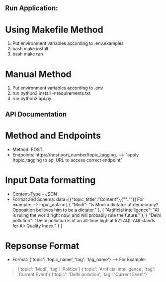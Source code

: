 ## Run Application:

# Using Makefile Method
1. Put environment variables according to .env.examples
2. bash make install
3. bash make run

# Manual Method
1. Put environment variables according to .env
2. run python3 install -r requirements.txt 
3. run python3 api.py

## API Documentation

# Method and Endpoints
* Method: POST
* Endpoints: https://host:port_number/topic_tagging, 
--> "apply /topic_tagging to api URL to access correct endpoint"

# Input Data formatting
* Content-Type - JSON
* Format and Schema: data=[{"topic_tittle":"Content"},{"":""}]
For example:
--> input_data = [
    {
        "Modi": "Is Modi a dictator of democracy? Opposition believes him to be a dictator."
    },
    {
        "Artificial intelligence": "AI is ruling the world right now, and will probably rule the future."
    },
    {
        "Delhi pollution": "Delhi pollution is at an all-time high at 521 AQI. AQI stands for Air Quality Index."
    }
    ]

# Repsonse Format
* Format: {'topic': 'topic_name', 'tag': 'tag_name'}
--> For Example:
> {'topic': 'Modi', 'tag': 'Politics'}
> {'topic': 'Artificial intelligence', 'tag': 'Current Event'}
> {'topic': 'Delhi pollution', 'tag': 'Current Event'}